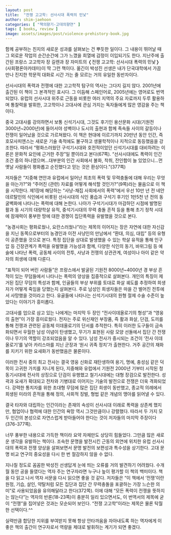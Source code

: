```yaml
---
layout: post
title:  "전쟁 고고학: 선사시대 폭력의 민낯"
author: shim-jaehoon
categories: [ "책의향기-고대의향연" ] 
tags: [ books, review ] 
image: assets/images/post/violence-prehistory-book.jpg
---
```


함께 공부하는 친지의 새로운 성과를 살펴보는 건 뿌듯한 일이다. 그 내용이 뛰어날 때 그 외로운 작업의 순간순간에 그가 느꼈을 희열에 감정이 이입되기도 한다. 지난주에 출간된 프랑스 고고학자 장 길렌과 장 자미트의 &#10092;전쟁 고고학: 선사시대 폭력의 민낯&#10093; (사회평론아카데미)이 딱 그런 책이다. 옮긴이 박성진 선생은 내가 단국대학에서 가끔 만나 진지한 학문적 대화로 시간 가는 줄 모르는 거의 유일한 동반자이다.

선사시대의 폭력과 전쟁에 대한 고고학적 탐구의 역사는 그다지 길지 않다. 2001년에 출간된 이 책이 그 본격적인 효시다. 그 이듬해 스페인어로, 2005년에는 영어로도 번역되었다. 유럽의 선사시대 위주로 근동을 비롯한 여러 지역의 주요 자료까지 두루 활용하며 통찰력을 발휘한, 고고학이나 고대사에 관심 가지는 독자들에게 많은 영감을 주는 책이다.

중국 고대사를 강의하면서 보통 신석기시대, 그것도 후기인 용산문화 시대(기원전 3000년~2000년)에 들어서야 성벽이나 도시의 출현과 함께 족속들 사이의 갈등이나 전쟁이 일어났을 것으로 가르쳐왔다. 이 책은 현대에 이르기까지 20만년 동안 인간, 즉 호모사피엔스는 새로운 기술 축적에도 불구하고 생물학적이나 지적으로 동등했음을 강조한다. 따라서 “평화스러웠던 구석기시대와 호전적이었던 신석기시대를 대비하려는 이론은 문화적 요인에 근거한 주장”일 뿐이라고 본다(67쪽). “선사시대에도 폭력이 인간 조건 중의 하나였으며...대부분의 인간 사회에서 불화, 착취, 잔인함이 늘 있었으니...먼 옛날 사람들이 평화롭고 순진했다고 믿는 것은 환상이다.”(377쪽)

저자들은 “지중해 연안과 유럽에서 일어난 최초의 폭력 및 무력충돌에 대해 우리는 무엇을 아는가?”와 “주어진 (관련) 자료를 어떻게 해석할 것인가?”(9쪽)라는 물음으로 이 책을 시작한다. 제1장에 해당하는 “사냥-채집 사회에서의 폭력”에서 우선 10만 년 전 네안데르탈인의 식인에서 비롯된 선사시대의 식인 풍습과 구석기 후기인 1만5천 년 전의 동굴벽화에 나타나는 폭력에 대해 논한다. 나아가 구석기시대가 마감하던 시점에 발명된 활과 동 시기의 대량학살 유적, 중석기시대의 무력 충돌 흔적 등을 통해 초기 정착 시대에 잠재력이 풍부한 땅에 대한 경쟁이 집단폭력을 유발했을 것으로 본다.

“농경사회는 평화로웠나, 요란스러웠나”라는 제목의 이어지는 장은 자연에 대한 자신감을 지닌 동쪽으로부터의 농경인과 이전 사냥인의 만남에서 “환대, 의심, 대립” 등의 유형이 공존했을 것으로 본다. 특정 집단을 상대로 발생했을 수 있는 학살 유적을 통해 인구압 등 긴장관계가 폭력을 유발했을 가능성과 함께, 다양한 식인의 동기, 바위그림 등 예술에 나타난 폭력, 공동체 사이의 전투, 사냥과 전쟁의 상관관계, 여성이나 아이 같은 약자의 희생에 대해 다룬다.

“표적이 되어 버린 사람들”은 프랑스에서 발굴된 기원전 8000년~4000년 경 부상 흔적이 있는 무덤들에서 나타나는 폭력의 양상을 집중적으로 살펴본다. 개인의 특징이 제거된 집단 무덤의 특성과 함께, 인골들의 부상 부위를 토대로 화살 궤도를 추정하여 희생자가 어떻게 죽임을 당했는지 살펴본다. 주로 남성인 희생자들은 마을 간 벌어진 전투에서 사망했을 것이라고 한다. 유골들에 나타나는 신석기시대의 원형 절제 수술 수준이 높았다는 이야기가 흥미롭다.

고대사를 업으로 삼고 있는 나에게는 마지막 두 장인 “전사이데올로기의 형성”과 “영웅의 출현”이 가장 흥미로웠다. 전자는 주로 위신재인 부장품, 즉 활과 화살, 단검, 도끼를 통해 전쟁과 관련된 공동체 이데올로기의 단서를 추적한다. 특히 이러한 도구들이 금속화되면서 우월한 남성 이념이 탄생했고, 무기가 표현된 사람 모양 선돌에서 집단 간 전쟁이나 무기의 역할이 강조되었음을 알 수 있다. 남성 전사가 중시되는 조건이 ‘전사 이데올로기’를 낳아 카리스마를 지닌 군장과 ‘원시 귀족 정치’가 출현한다. 거주 공간의 재화를 지키기 위한 요새화가 동반했음은 물론이다.

이러한 전사 중의 최고 전사는 결국 영웅 신화로 재탄생하여 용기, 명예, 충성심 같은 덕목이 고귀한 가치를 지니게 된다, 지중해와 유럽에서 기원전 2000년 기부터 시작된 청동기시대에 전사의 상징으로 단검이 유행했고 철기시대에는 대형 장검으로 발전한다. 성곽과 요새가 확대되고 전차와 기병대로 이어지는 기술의 발전으로 전쟁은 더욱 격화되었다. 강력한 통치자를 위한 초대형 무덤에 많은 집단 희생이 동반했고, 종교적 의례에서 희생된 미라의 흔적을 통해 정의, 사회적 징벌, 형법 같은 개념의 맹아를 읽어낼 수 있다.

결국 타자와 대립하는 인간이라는 존재의 속성이 선사시대 이래로 폭력을 상존케 했지만, 협업이나 협력에 대한 인간의 욕망 역시 그것만큼이나 강렬했다. 따라서 두 가지 모두 인간의 본성으로 자연스럽게 받아들어야 한다는 것이 저자들의 마지막 주장이다(376-377쪽).

너무 풍부한 내용으로 가득한 책이라 요약 자체만도 상당히 힘들었다. 그만큼 많은 새로운 생각을 유발하는 책이다. 조숙한 문명을 발전시킨 근동의 외연에 위치한 유럽 선사시대의 폭력과 전쟁 양상을 살펴보면서 문명 발전의 보편성과 특수성을 상기한다. 고대 문명 비교 연구의 중요성을 다시 한 번 절감하지 않을 수 없다.

지나칠 정도로 꼼꼼한 박성진 선생답게 눈에 띄는 오류를 거의 발견하기 어려웠다. 수개월 동안 공을 들였다는 역자 주는 연구자라면 누구나 높이 평가할 이 책의 백미이다. 책을 다 읽고 나서 역자 서문을 다시 읽으면 좋을 것 같다. 저자들은 “이 책에서 ‘전쟁’이란 원정, 기습, 살인, 약탈처럼 모든 집단과 집단 간 무력충돌을 포괄하는 가장 느슨한 의미”로 사용되었음을 유의해달라고 한다(372쪽). 이에 대해 “모든 폭력이 전쟁을 뜻하지는 않는다”는 역자의 반론(18-23쪽)이 충분히 일리 있으면서도, 이 번역서의 제목에 굳이 “전쟁”을 집어넣은 것과는 모순되어 보인다. “전쟁 고고학”이라는 제목은 물론 탁월한 선택이다.^^

실력만큼 합당한 지위를 부여받지 못해 항상 안타까움을 자아내도록 하는 역자에게 이 좋은 책의 출간이 연구자로서 역량을 제대로 발휘하는 계기가 되면 좋겠다.

